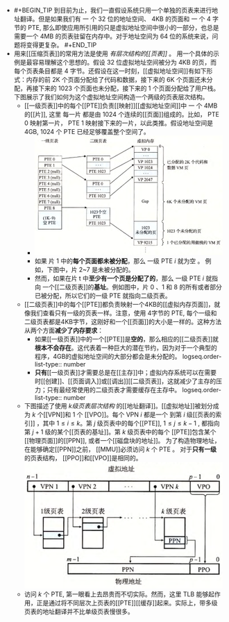 - #+BEGIN_TIP
  到目前为止，我们一直假设系统只用一个单独的页表来进行地址翻译。但是如果我们有 一 个 32 位的地址空间、 4KB 的页面和 一 个 4 字节的 PTE, 那么即使应用所引用的只是虚拟地址空间中很小的一部分，也总是需要一个 4MB 的页表驻留在内存中。对于地址空间为 64 位的系统来说，问题将变得更复杂。
  #+END_TIP
- 用来[[压缩页表]]的常用方法是使用 *有层次结构的[[页表]]* 。 
  用一个具体的示例是最容易理解这个思想的。假设 32 位虚拟地址空间被分为 4KB 的页，而每个页表条目都是 4 字节。还假设在这一时刻，[[虚拟地址空间]]有如下形式：内存的前 2K 个页面分配给了代码和数据，接下来的 6K 个页面还未分配，再接下来的 1023 个页面也未分配，接下来的 1 个页面分配给了用户栈。下图展示了我们如何为这个虚拟地址空间构造一个两级的页表层次结构。
	- [[一级页表]]中的每个[[PTE]]负责[[映射]][[虚拟地址空间]]中 一 个 4MB 的[[片]], 这里 每一片 都是由 $1024$ 个连续的[[页面]]组成的。比如， PTE 0 映射第一片， PTE 1 映射接下来的一片，以此类推。假设地址空间是 4GB, 1024 个 PTE 已经足够覆盖整个空间了。
		- ![image.png](../assets/image_1701663783491_0.png)
		- 如果 片 1 中的**每个页面都未被分配**，那么 一级 PTE $i$ 就为空 。 例如，下图中，片 2~7 是未被分配的。
		- 然而，如果在片 t 中**至少有一个页是分配了的**，那么 一级 PTE $i$ 就指向 一个[[二级页表]]的**基址**。例如图中，片 0 、1 和 8 的所有或者部分已被分配，所以它们的一级 PTE 就指向二级页表。
	- [[二级页表]]中的每个[[PTE]]都负责映射一个4KB的[[虚拟内存页面]]，就像我们查看只有一级的页表一样。注意，使用 4字节的 PTE, 每个一级和二级页表都是4KB字节，这刚好和一个[[页面]]的大小是一样的。这种方法从两个方面**减少了内存要求**：
		- 如果[[一级页表]]中的一个[[PTE]]是**空的**，那么相应的[[二级页表]]就**根本不会存在**。这代表着一种巨大的潜在节约，因为对于一个典型的程序，4GB的虚拟地址空间的大部分都会是未分配的。
		  logseq.order-list-type:: number
		- **只有**[[一级页表]]才需要总是在[[主存]]中；虚拟内存系统可以在需要时[[创建]]、[[页面调入]]或[[调出]][[二级页表]]，这就减少了主存的压力；只有最经常使用的二级页表才需要缓存在主存中。
		  logseq.order-list-type:: number
	- 下图描述了使用 *k级页表层次结构* 的[[地址翻译]]。[[虚拟地址]]被划分成为 $k$ 个[[VPN]]和 $1$ 个 [[VPO]]。每个 VPN $i$ 都是一个 到第 $i$ 级[[页表的索引]] ，其中 $1\le i\le k$。第 $j$ 级页表中的每个[[PTE]], $1\le j\le k-1$ , 都指向第 $j+1$ 级的某个[[页表的基址]]。第 $k$ 级页表中的每个 [[PTE]]包含某个[[物理页面]]的[[PPN]], 或者一个[[磁盘块的地址]]。
	  为了构造物理地址，在能够确定[[PPN]]之前， [[MMU]]必须访问 $k$ 个 PTE 。
	  对于**只有一级**的页表结构， [[PPO]]和[[VPO]]是相同的。
	  ![image.png](../assets/image_1701669831400_0.png)
	- 访问 $k$ 个 PTE, 第一眼看上去昂贵而不切实际。然而，这里 TLB 能够起作用，正是通过将不同层次上页表的[[PTE]][[缓存]]起来。实际上，带多级页表的地址翻译并不比单级页表慢很多。